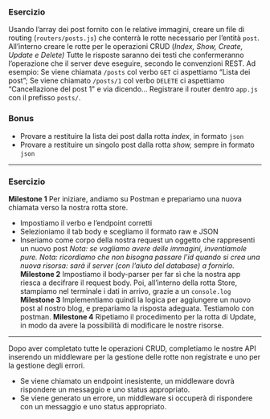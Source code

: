 ### Esercizio

Usando l’array dei post fornito con le relative immagini, creare un file di routing (`routers/posts.js`) che conterrà le rotte necessario per l’entità `post`.
All’interno creare le rotte per le operazioni CRUD (_Index, Show, Create, Update e Delete)_
Tutte le risposte saranno dei testi che confermeranno l’operazione che il server deve eseguire, secondo le convenzioni REST.
Ad esempio:
Se viene chiamata `/posts` col verbo `GET` ci aspettiamo “Lista dei post”;
Se viene chiamato `/posts/1` col verbo `DELETE` ci aspettiamo “Cancellazione del post 1"
e via dicendo…
Registrare il router dentro `app.js` con il prefisso `posts/`.

### Bonus

- Provare a restituire la lista dei post dalla rotta _index_, in formato `json`
- Provare a restituire un singolo post dalla rotta _show,_ sempre in formato `json`

---

### Esercizio

**Milestone 1**
Per iniziare, andiamo su Postman e prepariamo una nuova chiamata verso la nostra rotta store.

- Impostiamo il verbo e l’endpoint corretti
- Selezioniamo il tab body e scegliamo il formato raw e JSON
- Inseriamo come corpo della nostra request un oggetto che rappresenti un nuovo post
  _Nota: se vogliamo avere delle immagini, inventiamole pure._
  _Nota: ricordiamo che non bisogna passare l’id quando si crea una nuova risorsa: sarà il server (con l’aiuto del database) a fornirlo._
  **Milestone 2**
  Impostiamo il body-parser per far sì che la nostra app riesca a decifrare il request body.
  Poi, all’interno della rotta Store, stampiamo nel terminale i dati in arrivo, grazie a un `console.log`
  **Milestone 3**
  Implementiamo quindi la logica per aggiungere un nuovo post al nostro blog, e prepariamo la risposta adeguata.
  Testiamolo con postman.
  **Milestone 4**
  Ripetiamo il procedimento per la rotta di Update, in modo da avere la possibilità di modificare le nostre risorse.

---

Dopo aver completato tutte le operazioni CRUD, completiamo le nostre API inserendo un middleware per la gestione delle rotte non registrate e uno per la gestione degli errori.

- Se viene chiamato un endpoint inesistente, un middleware dovrà rispondere un messaggio e uno status appropriato.
- Se viene generato un errore, un middleware si occuperà di rispondere con un messaggio e uno status appropriato.
